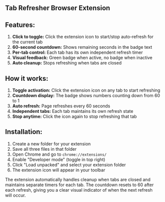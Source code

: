 ## Tab Refresher Browser Extension

## Features:

1. **Click to toggle:** Click the extension icon to start/stop auto-refresh for the current tab
2. **60-second countdown:** Shows remaining seconds in the badge text
3. **Per-tab control:** Each tab has its own independent refresh timer
4. **Visual feedback:** Green badge when active, no badge when inactive
5. **Auto cleanup:** Stops refreshing when tabs are closed

## How it works:

1. **Toggle activation:** Click the extension icon on any tab to start refreshing
2. **Countdown display:** The badge shows numbers counting down from 60 to 1
3. **Auto refresh:** Page refreshes every 60 seconds
4. **Independent tabs:** Each tab maintains its own refresh state
5. **Stop anytime:** Click the icon again to stop refreshing that tab

## Installation:

1. Create a new folder for your extension
2. Save all three files in that folder
3. Open Chrome and go to `chrome://extensions/`
4. Enable "Developer mode" (toggle in top right)
5. Click "Load unpacked" and select your extension folder
6. The extension icon will appear in your toolbar

The extension automatically handles cleanup when tabs are closed and maintains separate timers for each tab. The countdown resets to 60 after each refresh, giving you a clear visual indicator of when the next refresh will occur.

